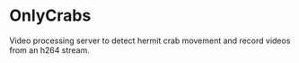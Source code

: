 # OnlyCrabs
Video processing server to detect hermit crab movement and record videos from an h264 stream.
